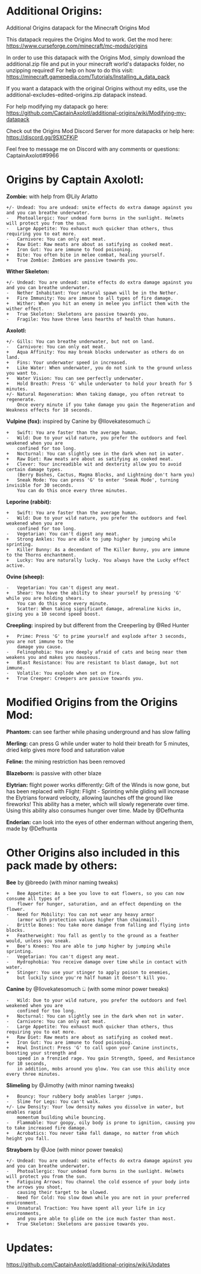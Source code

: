 # Additional Origins:
Additional Origins datapack for the Minecraft Origins Mod

This datapack requires the Origins Mod to work. Get the mod here: https://www.curseforge.com/minecraft/mc-mods/origins

In order to use this datapack with the Origins Mod, simply download the additional.zip file and put in your minecraft world's datapacks folder, no unzipping required! For help on how to do this visit: https://minecraft.gamepedia.com/Tutorials/Installing_a_data_pack

If you want a datapack with the original Origins without my edits, use the additional-excludes-edited-origins.zip datapack instead.

For help modifying my datapack go here: https://github.com/CaptainAxolotl/additional-origins/wiki/Modifying-my-datapack

Check out the Origins Mod Discord Server for more datapacks or help here: https://discord.gg/9SXCFKjP

Feel free to message me on Discord with any comments or questions: CaptainAxolotl#9966

# Origins by Captain Axolotl:

**Zombie:** with help from @Lily Arlatto
	
	+/- Undead: You are undead: smite effects do extra damage against you and you can breathe underwater.
	-   Photoallergic: Your undead form burns in the sunlight. Helmets will protect you from the sun.
	-   Large Appetite: You exhaust much quicker than others, thus requiring you to eat more.
	-   Carnivore: You can only eat meat.
	+   Raw Diet: Raw meats are about as satifying as cooked meat.
	+   Iron Gut: You are immune to food poisoning.
	+   Bite: You often bite in melee combat, healing yourself.
	+   True Zombie: Zombies are passive towards you. 

**Wither Skeleton:**

	+/- Undead: You are undead: smite effects do extra damage against you and you can breathe underwater.
	-   Nether Inhabitant: Your natural spawn will be in the Nether.
	+   Fire Immunity: You are immune to all types of fire damage.
	+   Wither: When you hit an enemy in melee you inflict them with the wither effect.
	+   True Skeleton: Skeletons are passive towards you.
	-   Fragile: You have three less hearths of health than humans.

**Axolotl:**

	+/- Gills: You can breathe underwater, but not on land.
	-   Carnivore: You can only eat meat.
	+   Aqua Affinity: You may break blocks underwater as others do on land.
	+   Fins: Your underwater speed in increased.
	+   Like Water: When underwater, you do not sink to the ground unless you want to.
	+   Water Vision: You can see perfectly underwater.
	+   Hold Breath: Press 'G' while underwater to hold your breath for 5 minutes.
	+/- Natural Regeneration: When taking damage, you often retreat to regenerate. 
	    Once every minute if you take damage you gain the Regeneration and Weakness effects for 10 seconds.   

**Vulpine (fox):** inspired by Canine by @Ilovekatesomuch ඞ 

	+   Swift: You are faster than the average human.
	-   Wild: Due to your wild nature, you prefer the outdoors and feel weakened when you are 
	    confined for too long.
	+   Nocturnal: You can slightly see in the dark when not in water.
	+   Raw Diet: Raw meats are about as satifying as cooked meat.
	+   Clever: Your increadible wit and dexterity allow you to avoid certain damage types. 
	    (Berry Bushes, Cactus, Magma Blocks, and Lightning don't harm you)
	+   Sneak Mode: You can press 'G' to enter 'Sneak Mode', turning invisible for 30 seconds. 
	    You can do this once every three minutes.

**Leporine (rabbit):**

	+   Swift: You are faster than the average human.
	-   Wild: Due to your wild nature, you prefer the outdoors and feel weakened when you are 
	    confined for too long.
	-   Vegetarian: You can't digest any meat.
	+   Strong Ankles: You are able to jump higher by jumping while sprinting.
	+   Killer Bunny: As a decendant of The Killer Bunny, you are immune to the Thorns enchantment.
	+   Lucky: You are naturally lucky. You always have the Lucky effect active.

**Ovine (sheep):**

	-   Vegetarian: You can't digest any meat.
	+   Shear: You have the ability to shear yourself by pressing 'G' while you are holding shears. 
	    You can do this once every minute.
	+   Scatter: When taking significant damage, adrenaline kicks in, giving you a 10 second speed boost. 

**Creepling:** inspired by but different from the Creeperling by @Red Hunter

	+   Prime: Press 'G' to prime yourself and explode after 3 seconds, you are not immune to the 
	    damage you cause.
	-   Felinophobia: You are deeply afraid of cats and being near them weakens you and makes you nauseous.
	+   Blast Resistance: You are resistant to blast damage, but not immune.
	-   Volatile: You explode when set on fire.
	+   True Creeper: Creepers are passive towards you.

# Modified Origins from the Origins Mod:

**Phantom:** can see farther while phasing underground and has slow falling

**Merling:** can press G while under water to hold their breath for 5 minutes, dried kelp gives more food and saturation value

**Feline:** the mining restriction has been removed

**Blazeborn:** is passive with other blaze

**Elytrian:** flight power works differently: Gift of the Winds is now gone, but has been replaced with Flight:
Flight - Sprinting while gliding will increase the Elytrians forward velocity, allowing launches off the ground like fireworks! This ability has a meter, which will slowly regenerate over time. Using this ability also consumes hunger over time. Made by @Defhunta

**Enderian:** can look into the eyes of other enderman without angering them, made by @Defhunta 

# Other Origins also included in this pack made by others:

**Bee** by @breedo (with minor naming tweaks)

	+   Bee Appetite: As a bee you love to eat flowers, so you can now consume all types of 
	    flower for hunger, saturation, and an effect depending on the flower.
	-   Need for Mobility: You can not wear any heavy armor 
	    (armor with protection values higher than chainmail).
	-   Brittle Bones: You take more damage from falling and flying into blocks.
	+   Featherweight: You fall as gently to the ground as a feather would, unless you sneak.
	+   Bee's Knees: You are able to jump higher by jumping while sprinting.
	-   Vegetarian: You can't digest any meat.
	-   Hydrophobia: You receive damage over time while in contact with water.
	+   Stinger: You use your stinger to apply poison to enemies, 
	    but luckily since you're half human it doesn't kill you.

**Canine** by @Ilovekatesomuch ඞ  (with some minor power tweaks)

	-   Wild: Due to your wild nature, you prefer the outdoors and feel weakened when you are 
	    confined for too long.
	+   Nocturnal: You can slightly see in the dark when not in water. 
	-   Carnivore: You can only eat meat.
	-   Large Appetite: You exhaust much quicker than others, thus requiring you to eat more.
	+   Raw Diet: Raw meats are about as satifying as cooked meat.
	+   Iron Gut: You are immune to food poisoning.
	+   Howl Instinct: Press 'G' to call upon your Canine instincts, boosting your strength and 
	    speed in a frenzied rage. You gain Strength, Speed, and Resistance for 10 seconds, 
	    in addition, mobs around you glow. You can use this ability once every three minutes.

**Slimeling** by @Jimothy (with minor naming tweaks)
	
	+   Bouncy: Your rubbery body anables larger jumps.
	-   Slime for Legs: You can't walk.
	+/- Low Density: Your low density makes you dissolve in water, but enables rapid 
	    momentum building while bouncing.
	-   Flammable: Your goopy, oily body is prone to ignition, causing you to take increased fire damage.
	+   Acrobatics: You never take fall damage, no matter from which height you fall.

**Strayborn** by @Joe (with minor power tweaks)

	+/- Undead: You are undead: smite effects do extra damage against you and you can breathe underwater.
	-   Photoallergic: Your undead form burns in the sunlight. Helmets will protect you from the sun.
	+   Fatiguing Arrows: You channel the cold essence of your body into the arrows you shoot, 
	    causing their target to be slowed.
	-   Need for Cold: You slow down while you are not in your preferred environment.
	+   Unnatural Traction: You have spent all your life in icy environments, 
	    and you are able to glide on the ice much faster than most.
	+   True Skeleton: Skeletons are passive towards you.

# Updates:
https://github.com/CaptainAxolotl/additional-origins/wiki/Updates
